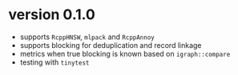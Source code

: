 # version 0.1.0

+ supports `RcppHNSW`, `mlpack` and `RcppAnnoy`
+ supports blocking for deduplication and record linkage
+ metrics when true blocking is known based on `igraph::compare`
+ testing with `tinytest`
